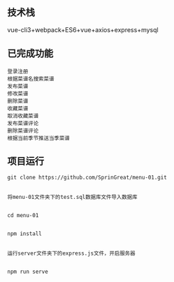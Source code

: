 ## 技术栈
vue-cli3+webpack+ES6+vue+axios+express+mysql


## 已完成功能
```
登录注册
根据菜谱名搜索菜谱
发布菜谱
修改菜谱
删除菜谱
收藏菜谱
取消收藏菜谱
发布菜谱评论
删除菜谱评论
根据当前季节推送当季菜谱
```

## 项目运行
```
git clone https://github.com/SprinGreat/menu-01.git


将menu-01文件夹下的test.sql数据库文件导入数据库


cd menu-01


npm install


运行server文件夹下的express.js文件，开启服务器


npm run serve
```
